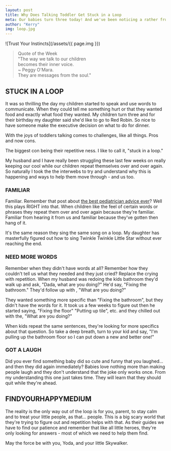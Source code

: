 ```yaml
---
layout: post
title: Why Does Talking Toddler Get Stuck in a Loop
meta: Our babies turn three today! And we've been noticing a rather frustrating pattern and here's what I found about why kids repeat themselves until you lose your mind.
author: "Kerry"
img: loop.jpg
---
```


![Trust Your Instincts](/assets/{{ page.img }})

> Quote of the Week <br> "The way we talk to our children<br>becomes their inner voice.<br>~ Peggy O'Mara.<br>They are messages from the soul."

## STUCK IN A LOOP

It was so thrilling the day my children started to speak and use words to communicate. When they could tell me something hurt or that they wanted food and exactly what food they wanted. My children turn three and for their birthday my daughter said she'd like to go to Red Robin. So nice to have someone make the executive decision on what to do for dinner.

With the joys of toddlers talking comes to challenges, like all things. Pros and now cons.

The biggest con being their repetitive ness. I like to call it, "stuck in a loop."

My husband and I have really been struggling these last few weeks on really keeping our cool while our children repeat themselves over and over again. So naturally I took the the interwebs to try and understand why this is happening and ways to help them move through - and us too.

### FAMILIAR

Familiar. Remember that post about [the best pediatrician advice ever](http://www.mommafinds.com/2018/11/10/forecast-familiarity/)? Well this plays RIGHT into that. When children like the feel of certain words or phrases they repeat them over and over again because they're familiar. Familiar from hearing it from us and familiar because they've gotten then hang of it.

It's the same reason they sing the same song on a loop. My daughter has masterfully figured out how to sing Twinkle Twinkle Little Star without ever reaching the end.

### NEED MORE WORDS

Remember when they didn't have words at all? Remember how they couldn't tell us what they needed and they just cried? Replace the crying with repetition. When my husband was redoing the kids bathroom they'd walk up and ask, "Dada, what are you doing?" He'd say, "Fixing the bathroom." They'd follow up with , "What are you doing?"

They wanted something more specific than "Fixing the bathroom", but they didn't have the words for it. It took us a few weeks to figure out then he started saying, "Fixing the floor" "Putting up tile", etc. and they chilled out with the, "What are you doing?"

When kids repeat the same sentences, they're looking for more specifics about that question. So take a deep breath, turn to your kid and say, "I'm pulling up the bathroom floor so I can put down a new and better one!"

### GOT A LAUGH

Did you ever find something baby did so cute and funny that you laughed... and then they did again immediately? Babies love nothing more than making people laugh and they don't understand that the joke only works once. From my understanding this one just takes time. They will learn that they should quit while they're ahead.

## FINDYOURHAPPYMEDIUM

The reality is the only way out of the loop is for you, parent, to stay calm and to treat your little people, as that... people. This is a big scary world that they're trying to figure out and repetition helps with that. As their guides we have to find our patience and remember that like all little heroes, they're only looking for answers - most of which we need to help them find.

May the force be with you, Yoda, and your little Skywalker.
